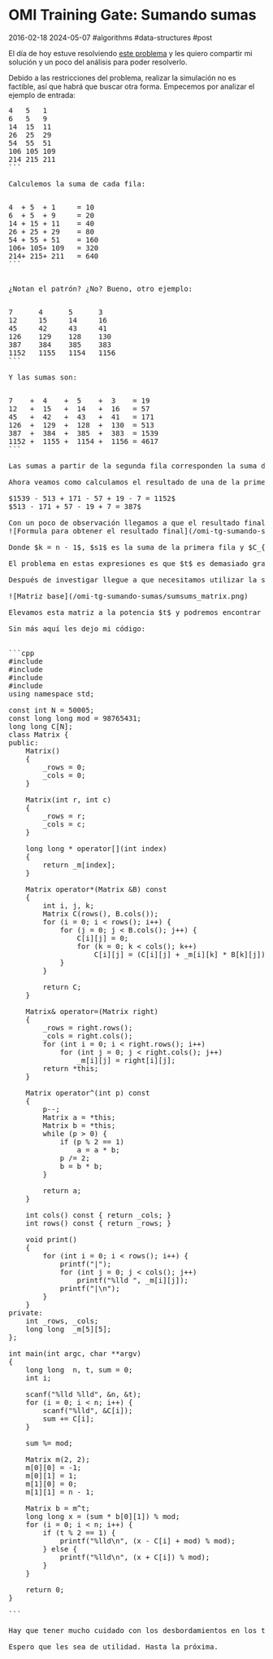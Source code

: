 <!-- vim: set spelllang=es_mx: -->

# OMI Training Gate: Sumando sumas
2016-02-18 2024-05-07 #algorithms #data-structures #post

El día de hoy estuve resolviendo [este problema](http://www.spoj.com/problems/SUMSUMS/) y les quiero compartir mi solución y un poco del análisis para poder resolverlo.

Debido a las restricciones del problema, realizar la simulación no es factible, así que habrá que buscar otra forma. Empecemos por analizar el ejemplo de entrada:

<pre>
4   5   1
6   5   9
14  15  11
26  25  29
54  55  51
106 105 109
214 215 211
```

Calculemos la suma de cada fila:

<pre>
4  + 5  + 1     = 10
6  + 5  + 9     = 20
14 + 15 + 11    = 40
26 + 25 + 29    = 80
54 + 55 + 51    = 160
106+ 105+ 109   = 320
214+ 215+ 211   = 640
```


¿Notan el patrón? ¿No? Bueno, otro ejemplo:

<pre>
7      4      5      3   
12     15     14     16  
45     42     43     41  
126    129    128    130 
387    384    385    383 
1152   1155   1154   1156
```

Y las sumas son:

<pre>
7    +  4    +  5    +  3    = 19
12   +  15   +  14   +  16   = 57
45   +  42   +  43   +  41   = 171
126  +  129  +  128  +  130  = 513
387  +  384  +  385  +  383  = 1539
1152 +  1155 +  1154 +  1156 = 4617
```

Las sumas a partir de la segunda fila corresponden la suma de la fila anterior multiplicada por $n - 1$, donde $n$ es el número de columnas (el número de vacas que tiene el granjero Juan), en nuestro segundo ejemplo $n = 4$ y por lo tanto $3 * 19 = 57$, $3 * 57 = 171$, etc.

Ahora veamos como calculamos el resultado de una de la primera columna:

$1539 - 513 + 171 - 57 + 19 - 7 = 1152$
$513 - 171 + 57 - 19 + 7 = 387$

Con un poco de observación llegamos a que el resultado final de  una vaca $i$ es igual a:
![Formula para obtener el resultado final](/omi-tg-sumando-sumas/sumsums_formulas.png)

Donde $k = n - 1$, $s1$ es la suma de la primera fila y $C_{i}$ es el valor inicial de la vaca $i$.

El problema en estas expresiones es que $t$ es demasiado grande como para iterar y calcular el resultado, intente simplificar el problema pero no llegue a nada, hice una [pregunta](http://math.stackexchange.com/questions/614236/is-there-a-formula-for-a-sequence-like-kt-kt-1kt-2-k2-k1k) en [math.stackexchange.com](http://math.stackexchange.com) y me proporcionaron una formula que en efecto responde a mi pregunta, sin embargo, no pude aplicar esa formula a este problema ya que las propiedades de módulo no se aplican con las divisiones.

Después de investigar llegue a que necesitamos utilizar la siguiente matriz:

![Matriz base](/omi-tg-sumando-sumas/sumsums_matrix.png)

Elevamos esta matriz a la potencia $t$ y podremos encontrar el valor que buscamos en $M_{0,1}$. Para que la exponenciación funcione en tiempo debemos utilizar el método de [exponenciación binaria](https://es.wikipedia.org/wiki/Exponenciaci%C3%B3n_binaria) que tiene una complejidad $O(log_{2} n)$, siendo $n$ el valor del exponente.

Sin más aquí les dejo mi código:


```cpp
#include <iostream>
#include <cassert>
#include <cstdio>
#include <algorithm>
using namespace std;

const int N = 50005;
const long long mod = 98765431;
long long C[N];
class Matrix {
public:
    Matrix()
    {
        _rows = 0;
        _cols = 0;
    }

    Matrix(int r, int c)
    {
        _rows = r;
        _cols = c;
    }

    long long * operator[](int index)
    {
        return _m[index];
    }

    Matrix operator*(Matrix &B) const
    {
        int i, j, k;
        Matrix C(rows(), B.cols());
        for (i = 0; i < rows(); i++) {
            for (j = 0; j < B.cols(); j++) {
                C[i][j] = 0;
                for (k = 0; k < cols(); k++)
                    C[i][j] = (C[i][j] + _m[i][k] * B[k][j]) % mod;
            }
        }

        return C;
    }

    Matrix& operator=(Matrix right)
    {
        _rows = right.rows();
        _cols = right.cols();
        for (int i = 0; i < right.rows(); i++)
            for (int j = 0; j < right.cols(); j++)
                _m[i][j] = right[i][j];
        return *this;
    }

    Matrix operator^(int p) const 
    {
        p--;
        Matrix a = *this;
        Matrix b = *this;
        while (p > 0) {
            if (p % 2 == 1)
                a = a * b;
            p /= 2;
            b = b * b;
        }

        return a;
    }

    int cols() const { return _cols; }
    int rows() const { return _rows; }

    void print()
    {
        for (int i = 0; i < rows(); i++) {
            printf("|");
            for (int j = 0; j < cols(); j++)
                printf("%lld ", _m[i][j]);
            printf("|\n");
        }
    }
private:
    int _rows, _cols;
    long long  _m[5][5];
};

int main(int argc, char **argv)
{
    long long  n, t, sum = 0;
    int i;

    scanf("%lld %lld", &n, &t);
    for (i = 0; i < n; i++) {
        scanf("%lld", &C[i]);
        sum += C[i];
    }

    sum %= mod;

    Matrix m(2, 2);
    m[0][0] = -1;
    m[0][1] = 1;
    m[1][0] = 0;
    m[1][1] = n - 1;

    Matrix b = m^t;
    long long x = (sum * b[0][1]) % mod;
    for (i = 0; i < n; i++) {
        if (t % 2 == 1) {
            printf("%lld\n", (x - C[i] + mod) % mod);
        } else {
            printf("%lld\n", (x + C[i]) % mod);
        }
    }

    return 0;
}

```

Hay que tener mucho cuidado con los desbordamientos en los tipos de datos y con valores negativos, en este caso en particular ayuda mucho utilizar un tipo `long long`, sin embargo, esto no es suficiente para todos los casos, es por ellos que hay que realizar la operación módulo en varios puntos.

Espero que les sea de utilidad. Hasta la próxima.
